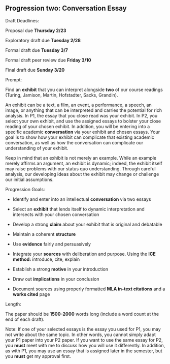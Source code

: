 ## Progression two: Conversation Essay

Draft Deadlines:

Proposal due **Thursday 2/23**

Exploratory draft due **Tuesday 2/28**

Formal draft due **Tuesday 3/7**

Formal draft peer review due **Friday 3/10**

Final draft due **Sunday 3/20**

Prompt:

Find an **exhibit** that you can interpret alongside **two** of our course readings (Turing, Jamison, Martin, Hofstadter, Sacks, Grandin).

An exhibit can be a text, a film, an event, a performance, a speech, an image, or anything that can be interpreted and carries the potential for rich analysis. In P1, the essay that you close read was your exhibit. In P2, you select your own exhibit, and use the assigned essays to bolster your close reading of your chosen exhibit. In addition, you will be entering into a specific academic **conversation** via your exhibit and chosen essays. Your goal is to show how your exhibit can complicate that existing academic conversation, as well as how the conversation can complicate our understanding of your exhibit.

Keep in mind that an exhibit is not merely an example. While an example merely affirms an argument, an exhibit is dynamic; indeed, the exhibit itself may raise problems with our status quo understanding. Through careful analysis, our developing ideas about the exhibit may change or challenge our initial assumptions.

Progression Goals:

- Identify and enter into an intellectual **conversation** via two essays

- Select an **exhibit** that lends itself to dynamic interpretation and intersects with your chosen conversation

- Develop a strong **claim** about your exhibit that is original and debatable

- Maintain a coherent **structure**

- Use **evidence** fairly and persuasively

- Integrate your **sources** with deliberation and purpose. Using the **ICE method:** introduce, cite, explain

- Establish a strong **motive** in your introduction

- Draw out **implications** in your conclusion

- Document sources using properly formatted **MLA in-text citations** and a **works cited** page

Length:

The paper should be __1500-2000__ words long (include a word count at the end of each draft).

Note: If one of your selected essays is the essay you used for P1, you may not write about the same topic. In other words, you cannot simply adapt your P1 paper into your P2 paper. If you want to use the same essay for P2, you **must** meet with me to discuss how you will use it differently. In addition, as with P1, you may use an essay that is assigned later in the semester, but you **must** get my approval first.
